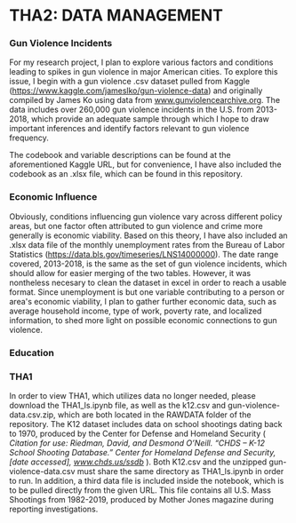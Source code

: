 # THA2: DATA MANAGEMENT

### Gun Violence Incidents

For my research project, I plan to explore various factors and conditions leading to spikes in gun violence in major American cities. To explore this issue, I begin with a gun violence .csv dataset pulled from Kaggle (https://www.kaggle.com/jameslko/gun-violence-data) and originally compiled by James Ko using data from www.gunviolencearchive.org. The data includes over 260,000 gun violence incidents in the U.S. from 2013-2018, which provide an adequate sample through which I hope to draw important inferences and identify factors relevant to gun violence frequency. 

The codebook and variable descriptions can be found at the aforementioned Kaggle URL, but for convenience, I have also included the codebook as an .xlsx file, which can be found in this repository.

### Economic Influence

Obviously, conditions influencing gun violence vary across different policy areas, but one factor often attributed to gun violence and crime more generally is economic viability. Based on this theory, I have also included an .xlsx data file of the monthly unemployment rates from the Bureau of Labor Statistics (https://data.bls.gov/timeseries/LNS14000000). The date range covered, 2013-2018, is the same as the set of gun violence incidents, which should allow for easier merging of the two tables. However, it was nontheless necesary to clean the dataset in excel in order to reach a usable format. Since unemployment is but one variable contributing to a person or area's economic viability, I plan to gather further economic data, such as average household income, type of work, poverty rate, and localized information, to shed more light on possible economic connections to gun violence.

### Education

### THA1

In order to view THA1, which utilizes data no longer needed, please download the THA1_ls.ipynb file, as well as the k12.csv and gun-violence-data.csv.zip, which are both located in the RAWDATA folder of the repository. The K12 dataset includes data on school shootings dating back to 1970, produced by the Center for Defense and Homeland Security (<i> Citation for use: Riedman, David, and Desmond O’Neill. “CHDS – K-12 School Shooting Database.” Center for Homeland Defense and Security, [date accessed], www.chds.us/ssdb </i>). Both K12.csv and the unzipped gun-violence-data.csv must share the same directory as THA1_ls.ipynb in order to run. In addition, a third data file is included inside the notebook, which is to be pulled directly from the given URL. This file contains all U.S. Mass Shootings from 1982-2019, produced by Mother Jones magazine during reporting investigations.
